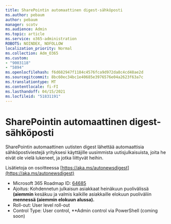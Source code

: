 ```yaml
---
title: SharePointin automaattinen digest-sähköposti
ms.author: pebaum
author: pebaum
manager: scotv
ms.audience: Admin
ms.topic: article
ms.service: o365-administration
ROBOTS: NOINDEX, NOFOLLOW
localization_priority: Normal
ms.collection: Adm_O365
ms.custom:
- "9003118"
- "5894"
ms.openlocfilehash: f6d682947f1184c4576fca9d972da8c4cd48ae2d
ms.sourcegitcommit: 8bc60ec34bc1e40685e3976576e04a2623f63a7c
ms.translationtype: MT
ms.contentlocale: fi-FI
ms.lasthandoff: 04/15/2021
ms.locfileid: "51831191"
---
```

# <a name="sharepoint-auto-digest-email"></a>SharePointin automaattinen digest-sähköposti

SharePointin automaattinen uutisten digest lähettää automaattisia sähköpostiviestejä yrityksesi käyttäjille uusimmista uutisjulkaisuista, joita he eivät ole vielä lukeneet, ja jotka liittyvät heihin.

Lisätietoja on osoitteessa [https://aka.ms/autonewsdigest](https://aka.ms/autonewsdigest)

- Microsoft 365 Roadmap ID:  [64685](https://www.microsoft.com/microsoft-365/roadmap?filters=&featureid=64685)
- Ajoitus: Kohdennetun julkaisun asiakkaat heinäkuun puolivälissä **(aiemmin** kesäkuu ja valmis kaikille asiakkaille elokuun puoliväliin **mennessä (aiemmin elokuun alussa).**
- Roll-out: User level roll-out
- Control Type: User control, **Admin control via PowerShell (coming soon)
